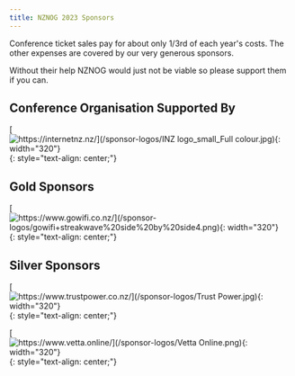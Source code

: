 ```yaml
---
title: NZNOG 2023 Sponsors
---
```


Conference ticket sales pay for about only 1/3rd of each year's costs. The other expenses are covered by our very generous sponsors.

Without their help NZNOG would just not be viable so please support them if you can.

## Conference Organisation Supported By
[![https://internetnz.nz/](/sponsor-logos/INZ logo_small_Full colour.jpg){: width="320"}](https://internetnz.nz/)
{: style="text-align: center;"}

## Gold Sponsors
[![https://www.gowifi.co.nz/](/sponsor-logos/gowifi+streakwave%20side%20by%20side4.png){: width="320"}](https://www.gowifi.co.nz/)
{: style="text-align: center;"}



## Silver Sponsors

[![https://www.trustpower.co.nz/](/sponsor-logos/Trust Power.jpg){: width="320"}](https://www.trustpower.co.nz/)
{: style="text-align: center;"}


[![https://www.vetta.online/](/sponsor-logos/Vetta Online.png){: width="320"}](https://www.vetta.online/)
{: style="text-align: center;"}

